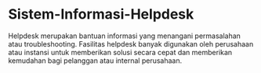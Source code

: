 # Sistem-Informasi-Helpdesk
Helpdesk merupakan bantuan informasi yang menangani permasalahan atau troubleshooting. Fasilitas helpdesk banyak digunakan oleh perusahaan atau instansi untuk memberikan solusi secara cepat dan memberikan kemudahan bagi pelanggan atau internal perusahaan.
